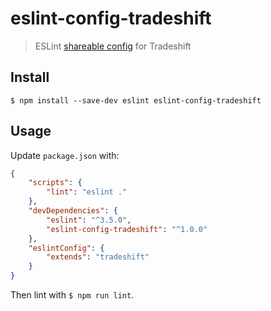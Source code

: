 # eslint-config-tradeshift

> ESLint [shareable config](http://eslint.org/docs/developer-guide/shareable-configs.html) for Tradeshift

## Install

```
$ npm install --save-dev eslint eslint-config-tradeshift
```


## Usage

Update `package.json` with:

```json
{
	"scripts": {
		"lint": "eslint ."
	},
	"devDependencies": {
		"eslint": "^3.5.0",
		"eslint-config-tradeshift": "^1.0.0"
	},
	"eslintConfig": {
		"extends": "tradeshift"
	}
}
```

Then lint with `$ npm run lint`.
